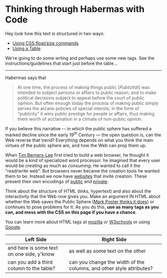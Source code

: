 # Thinking through Habermas with Code #


Hey look how this text is structured in two ways:

-   [Using CSS float/size commands](#start)
-   [Using a Table](#table)

We're going to do some wrting and perhaps use some new tags. See the instructions/guidelines that start just before the table...

------------------------------------------------------------------------

Habermas says that

> At one time, the process of making things public \[*Publizität*\] was intended to subject persons or affairs to public reason, and to make political decisions subject to appeal before the court of public opinion. But often enough today the process of making public simply serves the arcane policies of special intersts; in the form of "publicity" it wins public prestige for people or affairs, thus making them worth of acclamation in a climate of non-public opnion.

If you believe this narrative -- in which the public sphere has suffered a marked decline since the early 19<sup>th</sup> Century — the open question is, can the Web reverse that trend? Everything depends on what you think the main virtues of the public sphere are, and how the Web can prop them up.

When [Tim Berners-Lee](http://en.wikipedia.org/wiki/Tim_Berners-Lee) first tried to build a web browser, he thought it would be a kind of specialized word processor. he imagined that every user would be *creating* as much as *consuming*. He wanted to call it the "read/write web". But browsers never became the creation tools he wanted them to be. Instead we now have [websites](http://facebook.com) that invite creation. These present their own encodings of [public](http://en.wikipedia.org/wiki/Walled_garden_%28technology%29) and [private](https://www.facebook.com/help/privacy).

Think about the structure of HTML (links, hypertext) and also about the interactivity that the Web now gives you. Make an argument IN HTML about whether the Web saves the Public Sphere ([Mark Poster thinks it does](http://www.humanities.uci.edu/mposter/writings/democ.html)) or continues to pose problems for it. As you do this, **use as many tags as you can, and mess with the CSS on this page if you have a chance**.

You can learn more about HTML tags at [mozilla](https://developer.mozilla.org/en-US/docs/HTML) or [W3schools](http://w3schools.com/html/default.asp) or using [Google](https://www.google.com/search?q=html+tutorials).

| Left Side                                 | Right Side                                                           |
|-------------------------------------------|----------------------------------------------------------------------|
| and here is some text on one side, y'know | as well as some text on the other                                    |
| can you add a third column to the table?  | can you change the width of the columns, and other style attributes? |


